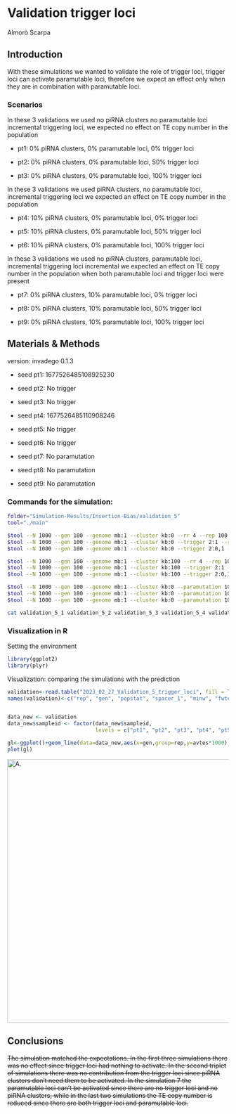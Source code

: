 Validation trigger loci
================
Almorò Scarpa

## Introduction

With these simulations we wanted to validate the role of trigger loci,
trigger loci can activate paramutable loci, therefore we expect an
effect only when they are in combination with paramutable loci.

### Scenarios

In these 3 validations we used no piRNA clusters no paramutable loci
incremental triggering loci, we expected no effect on TE copy number in
the population

-   pt1: 0% piRNA clusters, 0% paramutable loci, 0% trigger loci

-   pt2: 0% piRNA clusters, 0% paramutable loci, 50% trigger loci

-   pt3: 0% piRNA clusters, 0% paramutable loci, 100% trigger loci

In these 3 validations we used piRNA clusters, no paramutable loci,
incremental triggering loci we expected an effect on TE copy number in
the population

-   pt4: 10% piRNA clusters, 0% paramutable loci, 0% trigger loci

-   pt5: 10% piRNA clusters, 0% paramutable loci, 50% trigger loci

-   pt6: 10% piRNA clusters, 0% paramutable loci, 100% trigger loci

In these 3 validations we used no piRNA clusters, paramutable loci,
incremental triggering loci incremental we expected an effect on TE copy
number in the population when both paramutable loci and trigger loci
were present

-   pt7: 0% piRNA clusters, 10% paramutable loci, 0% trigger loci

-   pt8: 0% piRNA clusters, 10% paramutable loci, 50% trigger loci

-   pt9: 0% piRNA clusters, 10% paramutable loci, 100% trigger loci

## Materials & Methods

version: invadego 0.1.3

-   seed pt1: 1677526485108925230

-   seed pt2: No trigger

-   seed pt3: No trigger

-   seed pt4: 1677526485110908246

-   seed pt5: No trigger

-   seed pt6: No trigger

-   seed pt7: No paramutation

-   seed pt8: No paramutation

-   seed pt9: No paramutation

### Commands for the simulation:

``` bash
folder="Simulation-Results/Insertion-Bias/validation_5"
tool="./main"

$tool --N 1000 --gen 100 --genome mb:1 --cluster kb:0 --rr 4 --rep 100 --u 0.1 --basepop "10(0)" --steps 1 --sampleid pt1> $folder/validation_5_1 &
$tool --N 1000 --gen 100 --genome mb:1 --cluster kb:0 --trigger 2:1 --rr 4 --rep 100 --u 0.1 --basepop "10(0)" --steps 1 --sampleid pt2> $folder/validation_5_2 &
$tool --N 1000 --gen 100 --genome mb:1 --cluster kb:0 --trigger 2:0,1 --rr 4 --rep 100 --u 0.1 --basepop "10(0)" --steps 1 --sampleid pt3> $folder/validation_5_3

$tool --N 1000 --gen 100 --genome mb:1 --cluster kb:100 --rr 4 --rep 100 --u 0.1 --basepop "10(0)" --steps 1 --sampleid pt4> $folder/validation_5_4 &
$tool --N 1000 --gen 100 --genome mb:1 --cluster kb:100 --trigger 2:1 --rr 4 --rep 100 --u 0.1 --basepop "10(0)" --steps 1--steps 1 --sampleid pt5> $folder/validation_5_5 &
$tool --N 1000 --gen 100 --genome mb:1 --cluster kb:100 --trigger 2:0,1 --rr 4 --rep 100 --u 0.1 --basepop "10(0)" --steps 1 --sampleid pt6> $folder/validation_5_6

$tool --N 1000 --gen 100 --genome mb:1 --cluster kb:0 --paramutation 10:1 --rr 4 --rep 100 --u 0.1 --basepop "10(0)" --steps 1 --sampleid pt7> $folder/validation_5_7 &
$tool --N 1000 --gen 100 --genome mb:1 --cluster kb:0 --paramutation 10:1 --trigger 2:1 --rr 4 --rep 100 --u 0.1 --basepop "10(0)" --steps 1 --sampleid pt8> $folder/validation_5_8 &
$tool --N 1000 --gen 100 --genome mb:1 --cluster kb:0 --paramutation 10:1 --trigger 2:0,1 --rr 4 --rep 100 --u 0.1 --basepop "10(0)" --steps 1 --sampleid pt9> $folder/validation_5_9

cat validation_5_1 validation_5_2 validation_5_3 validation_5_4 validation_5_5 validation_5_6 validation_5_7 validation_5_8 validation_5_9 |grep -v "^Invade"|grep -v "^#" > 2023_02_27_Validation_5_trigger_loci
```

### Visualization in R

Setting the environment

``` r
library(ggplot2)
library(plyr)
```

Visualization: comparing the simulations with the prediction

``` r
validation<-read.table("2023_02_27_Validation_5_trigger_loci", fill = TRUE, sep = "\t")names(validation)<-c("rep", "gen", "popstat", "spacer_1", "minw", "fwte", "avw", "avtes", "avpopfreq", "fixed","spacer_2","phase","fwcli","avcli","fixcli","spacer_3","avbias","3tot", "3cluster", "spacer 4", "sampleid")data_new <- validationdata_new$sampleid <- factor(data_new$sampleid,                            levels = c("pt1", "pt2", "pt3", "pt4", "pt5", "pt6", "pt7", "pt8", "pt9"))gl<-ggplot()+geom_line(data=data_new,aes(x=gen,group=rep,y=avtes*1000),alpha=0.4)+scale_y_log10()+theme(legend.position="none")+ylab("TE copies in population")+xlab("generation")+facet_wrap(~sampleid, ncol=3)plot(gl)
```

<img src="images/2023_02_27_Validation_5_trigger_loci.png" width="600" height="600" alt="A.">

## Conclusions

<del>The simulation matched the expectations.
In the first three simulations there was no effect since trigger loci
had nothing to activate.
In the second triplet of simulations there was no contribution from the
trigger loci since piRNA clusters don’t need them to be activated.
In the simulation 7 the paramutable loci can’t be activated since there
are no trigger loci and no piRNA clusters, while in the last two
simulations the TE copy number is reduced since there are both trigger
loci and paramutable loci.
